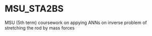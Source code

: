 # MSU_STA2BS
MSU (5th term) coursework on appying ANNs on inverse problem of stretching the rod by mass forces
